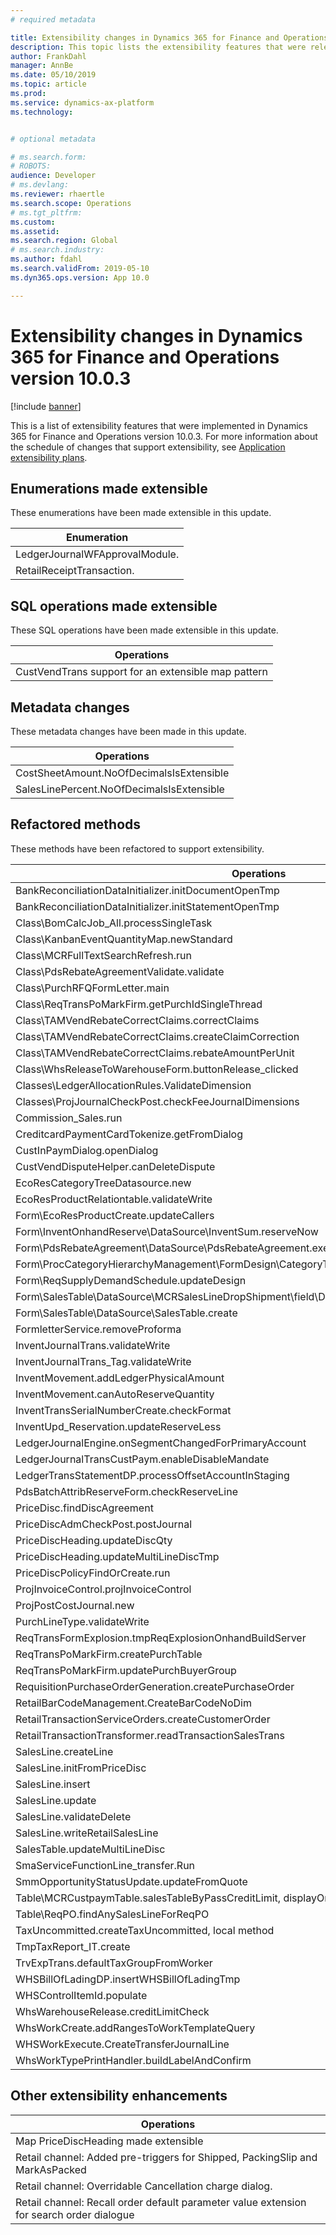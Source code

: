 ```yaml
---
# required metadata

title: Extensibility changes in Dynamics 365 for Finance and Operations version 10.0.3
description: This topic lists the extensibility features that were released in Dynamics 365 for Finance and Operations version 10.0.3.
author: FrankDahl
manager: AnnBe
ms.date: 05/10/2019
ms.topic: article
ms.prod: 
ms.service: dynamics-ax-platform
ms.technology: 


# optional metadata

# ms.search.form: 
# ROBOTS: 
audience: Developer
# ms.devlang: 
ms.reviewer: rhaertle
ms.search.scope: Operations
# ms.tgt_pltfrm: 
ms.custom: 
ms.assetid: 
ms.search.region: Global
# ms.search.industry: 
ms.author: fdahl
ms.search.validFrom: 2019-05-10
ms.dyn365.ops.version: App 10.0

---
```


# Extensibility changes in Dynamics 365 for Finance and Operations version 10.0.3

[!include [banner](../includes/banner.md)]


This is a list of extensibility features that were implemented in Dynamics 365 for Finance and Operations version 10.0.3. For more information about the schedule of changes that support extensibility, see [Application extensibility plans](extensibility-roadmap.md).

## Enumerations made extensible

These enumerations have been made extensible in this update.

| Enumeration |
|---|
| LedgerJournalWFApprovalModule. |
| RetailReceiptTransaction. |


## SQL operations made extensible

These SQL operations have been made extensible in this update.

| Operations |
|---|
| CustVendTrans support for an extensible map pattern |

## Metadata changes

These metadata changes have been made in this update.

| Operations |
|---|
| CostSheetAmount.NoOfDecimalsIsExtensible |
| SalesLinePercent.NoOfDecimalsIsExtensible |

## Refactored methods

These methods have been refactored to support extensibility.

| Operations |
|---|
| BankReconciliationDataInitializer.initDocumentOpenTmp |
| BankReconciliationDataInitializer.initStatementOpenTmp |
| Class\BomCalcJob_All.processSingleTask |
| Class\KanbanEventQuantityMap.newStandard |
| Class\MCRFullTextSearchRefresh.run |
| Class\PdsRebateAgreementValidate.validate |
| Class\PurchRFQFormLetter.main |
| Class\ReqTransPoMarkFirm.getPurchIdSingleThread |
| Class\TAMVendRebateCorrectClaims.correctClaims |
| Class\TAMVendRebateCorrectClaims.createClaimCorrection |
| Class\TAMVendRebateCorrectClaims.rebateAmountPerUnit |
| Class\WhsReleaseToWarehouseForm.buttonRelease_clicked |
| Classes\LedgerAllocationRules.ValidateDimension |
| Classes\ProjJournalCheckPost.checkFeeJournalDimensions |
| Commission_Sales.run |
| CreditcardPaymentCardTokenize.getFromDialog |
| CustInPaymDialog.openDialog |
| CustVendDisputeHelper.canDeleteDispute |
| EcoResCategoryTreeDatasource.new |
| EcoResProductRelationtable.validateWrite |
| Form\EcoResProductCreate.updateCallers |
| Form\InventOnhandReserve\DataSource\InventSum.reserveNow |
| Form\PdsRebateAgreement\DataSource\PdsRebateAgreement.executeQuery |
| Form\ProcCategoryHierarchyManagement\FormDesign\CategoryTreeGroup\CategoryTreeCtrl.selection |Changing
| Form\ReqSupplyDemandSchedule.updateDesign |
| Form\SalesTable\DataSource\MCRSalesLineDropShipment\field\DropShipment.modified |
| Form\SalesTable\DataSource\SalesTable.create |
| FormletterService.removeProforma |
| InventJournalTrans.validateWrite |
| InventJournalTrans_Tag.validateWrite |
| InventMovement.addLedgerPhysicalAmount |
| InventMovement.canAutoReserveQuantity |
| InventTransSerialNumberCreate.checkFormat |
| InventUpd_Reservation.updateReserveLess |
| LedgerJournalEngine.onSegmentChangedForPrimaryAccount |
| LedgerJournalTransCustPaym.enableDisableMandate |
| LedgerTransStatementDP.processOffsetAccountInStaging |
| PdsBatchAttribReserveForm.checkReserveLine |
| PriceDisc.findDiscAgreement |
| PriceDiscAdmCheckPost.postJournal |
| PriceDiscHeading.updateDiscQty |
| PriceDiscHeading.updateMultiLineDiscTmp |
| PriceDiscPolicyFindOrCreate.run |
| ProjInvoiceControl.projInvoiceControl |
| ProjPostCostJournal.new |
| PurchLineType.validateWrite |
| ReqTransFormExplosion.tmpReqExplosionOnhandBuildServer |
| ReqTransPoMarkFirm.createPurchTable |
| ReqTransPoMarkFirm.updatePurchBuyerGroup |
| RequisitionPurchaseOrderGeneration.createPurchaseOrder |
| RetailBarCodeManagement.CreateBarCodeNoDim |
| RetailTransactionServiceOrders.createCustomerOrder |
| RetailTransactionTransformer.readTransactionSalesTrans |
| SalesLine.createLine |
| SalesLine.initFromPriceDisc |
| SalesLine.insert |
| SalesLine.update |
| SalesLine.validateDelete |
| SalesLine.writeRetailSalesLine |
| SalesTable.updateMultiLineDisc |
| SmaServiceFunctionLine_transfer.Run |
| SmmOpportunityStatusUpdate.updateFromQuote |
| Table\MCRCustpaymTable.salesTableByPassCreditLimit, displayOrderID, getCurrency and  |mcrCustPaym\getCustomerPostingProfile
| Table\ReqPO.findAnySalesLineForReqPO |
| TaxUncommitted.createTaxUncommitted, local method  |createTaxUncommittedFromTmpTaxWorkTrans
| TmpTaxReport_IT.create |
| TrvExpTrans.defaultTaxGroupFromWorker |
| WHSBillOfLadingDP.insertWHSBillOfLadingTmp |
| WHSControlItemId.populate |
| WhsWarehouseRelease.creditLimitCheck |
| WhsWorkCreate.addRangesToWorkTemplateQuery |
| WHSWorkExecute.CreateTransferJournalLine |
| WhsWorkTypePrintHandler.buildLabelAndConfirm |

## Other extensibility enhancements

| Operations |
|---|
| Map PriceDiscHeading made extensible |
| Retail channel: Added pre-triggers for Shipped, PackingSlip and MarkAsPacked |
| Retail channel: Overridable Cancellation charge dialog. |
| Retail channel: Recall order default parameter value extension for search order dialogue |

